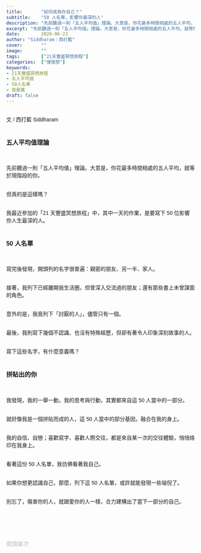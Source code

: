 ```yaml
---
title:       "如何成為你自己？"
subtitle:    "50 人名單，影響你最深的人"
description: "先前聽過一則「五人平均值」理論。大意是，你花最多時間相處的五人平均，就等於現階段的你。但真的是這樣嗎？我最近參加的「21 天豐盛冥想旅程」中，其中一天的作業，是要寫下 50 位影響你人生最深的人。"
excerpt: "先前聽過一則「五人平均值」理論。大意是，你花最多時間相處的五人平均，就等於現階段的你。但真的是這樣嗎？我最近參加的「21 天豐盛冥想旅程」中，其中一天的作業，是要寫下 50 位影響你人生最深的人。"
date:        2020-06-23
author: "Siddharam｜西打藍"
cover:       ""
image:       ""
tags:        ["21天豐盛冥想旅程"]
categories:  ["慢慢想"]
keywords:
- 21天豐盛冥想旅程
- 五人平均值
- 50人名單
- 我是誰
draft: false
---
```


<article style="font-family: 'Noto Sans TC', '微軟正黑體', sans-serif; font-weight: 300;">

<br>文 / 西打藍 Siddharam<br><br>

<h3 class="article-h1-color">五人平均值理論</h3><br>

先前聽過一則「五人平均值」理論。大意是，你花最多時間相處的五人平均，就等於現階段的你。<br><br>

但真的是這樣嗎？<br><br>

我最近參加的「21 天豐盛冥想旅程」中，其中一天的作業，是要寫下 50 位影響你人生最深的人。<br><br>

<h3 class="article-h1-color">50 人名單</h3><br>

寫完後發現，開頭列的名字很普遍：親密的朋友、另一半、家人。<br><br>

接著，我列下已經離開我生活圈，但曾深入交流過的朋友；還有那些書上未曾謀面的角色。<br><br>

意外的是，我竟列下「討厭的人」，儘管只有一個。<br><br>

最後，我則寫下幾個不認識、也沒有特殊經歷，但卻有著令人印象深刻故事的人。<br><br>

寫下這些名字，有什麼意義嗎？<br><br>

<h3 class="article-h1-color">拼貼出的你</h3><br>

我發現，我的一舉一動，我的思考與行動，其實都來自這 50 人當中的一部分。<br><br>

就好像我是一個拼貼而成的人，這 50 人當中的部分基因，融合在我的身上。<br><br>

我的自信、自戀；喜歡寫字、喜歡人際交往，都是來自某一次的交往體驗，悄悄烙印在我身上。<br><br>

看著這份 50 人名單，我彷佛看著我自己。<br><br>

如果你想更認識自己，那麼，列下這 50 人名單，或許就能發現一些端倪了。<br><br>

別忘了，傷害你的人，就跟愛你的人一樣，合力建構出了當下一部分的自己。<br><br>


<br><br><br>

</article>

<div style="color: #bfbfbf; font-size: 15px;" id="busuanzi_container_page_pv">
  閱讀量<span id="busuanzi_value_page_pv"></span>次
</div>

<script src="../../js/post.js"></script>




